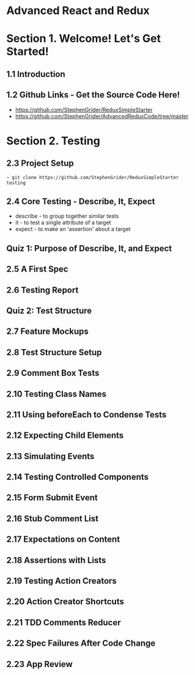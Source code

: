 # Advanced React and Redux

# Section 1. Welcome! Let's Get Started!

## 1.1 Introduction

## 1.2 Github Links - Get the Source Code Here!
* https://github.com/StephenGrider/ReduxSimpleStarter
* https://github.com/StephenGrider/AdvancedReduxCode/tree/master

# Section 2. Testing

## 2.3 Project Setup
```
~ git clone https://github.com/StephenGrider/ReduxSimpleStarter testing
```

## 2.4 Core Testing - Describe, It, Expect
* describe - to group together similar tests
* it - to test a single attribute of a target
* expect - to make an 'assertion' about a target

## Quiz 1: Purpose of Describe, It, and Expect

## 2.5 A First Spec

## 2.6 Testing Report

## Quiz 2: Test Structure

## 2.7 Feature Mockups

## 2.8 Test Structure Setup

## 2.9 Comment Box Tests

## 2.10 Testing Class Names

## 2.11 Using beforeEach to Condense Tests

## 2.12 Expecting Child Elements

## 2.13 Simulating Events

## 2.14 Testing Controlled Components

## 2.15 Form Submit Event

## 2.16 Stub Comment List

## 2.17 Expectations on Content

## 2.18 Assertions with Lists

## 2.19 Testing Action Creators

## 2.20 Action Creator Shortcuts

## 2.21 TDD Comments Reducer

## 2.22 Spec Failures After Code Change

## 2.23 App Review